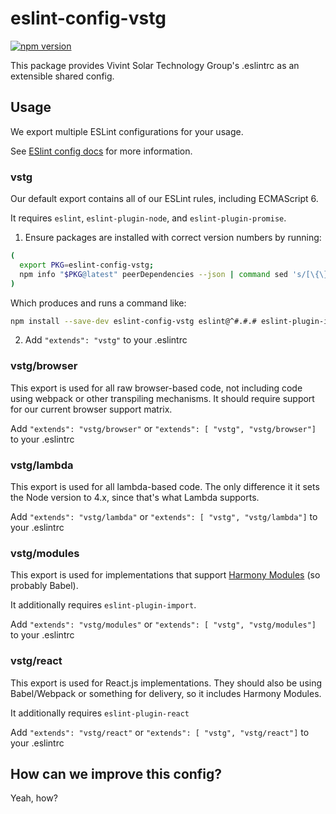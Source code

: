 # eslint-config-vstg

[![npm version](https://badge.fury.io/js/eslint-config-vstg.svg)](http://badge.fury.io/js/eslint-config-vstg)

This package provides Vivint Solar Technology Group's .eslintrc as an extensible shared config.

## Usage

We export multiple ESLint configurations for your usage.

See [ESlint config docs](http://eslint.org/docs/user-guide/configuring#extending-configuration-files) for more information.

### vstg

Our default export contains all of our ESLint rules, including ECMAScript 6.

It requires `eslint`, `eslint-plugin-node`, and `eslint-plugin-promise`.

1. Ensure packages are installed with correct version numbers by running:
  ```sh
  (
    export PKG=eslint-config-vstg;
    npm info "$PKG@latest" peerDependencies --json | command sed 's/[\{\},]//g ; s/: /@/g' | xargs npm install --save-dev "$PKG@latest"
  )
  ```

  Which produces and runs a command like:

  ```sh
  npm install --save-dev eslint-config-vstg eslint@^#.#.# eslint-plugin-import@^#.#.# eslint-plugin-node@^#.#.# eslint-plugin-promise@^#.#.# eslint-plugin-react@^#.#.#
  ```

2. Add `"extends": "vstg"` to your .eslintrc


### vstg/browser

This export is used for all raw browser-based code, not including code using webpack or other transpiling mechanisms. It should require support for our current browser support matrix.

Add `"extends": "vstg/browser"` or `"extends": [ "vstg", "vstg/browser"]` to your .eslintrc

### vstg/lambda

This export is used for all lambda-based code. The only difference it it sets the Node version to 4.x, since that's what Lambda supports.

Add `"extends": "vstg/lambda"` or `"extends": [ "vstg", "vstg/lambda"]` to your .eslintrc


### vstg/modules

This export is used for implementations that support [Harmony Modules](http://www.2ality.com/2013/07/es6-modules.html) (so probably Babel).

It additionally requires `eslint-plugin-import`.

Add `"extends": "vstg/modules"` or `"extends": [ "vstg", "vstg/modules"]` to your .eslintrc


### vstg/react

This export is used for React.js implementations. They should also be using Babel/Webpack or something for delivery, so it includes Harmony Modules.

It additionally requires `eslint-plugin-react`

Add `"extends": "vstg/react"` or `"extends": [ "vstg", "vstg/react"]` to your .eslintrc


## How can we improve this config?

Yeah, how?
